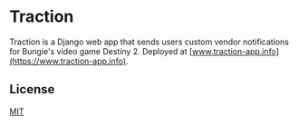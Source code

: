 # Traction

Traction is a Django web app that sends users custom vendor notifications for Bungie's video game Destiny 2. Deployed at [www.traction-app.info](https://www.traction-app.info).

## License

[MIT](https://choosealicense.com/licenses/mit/)
